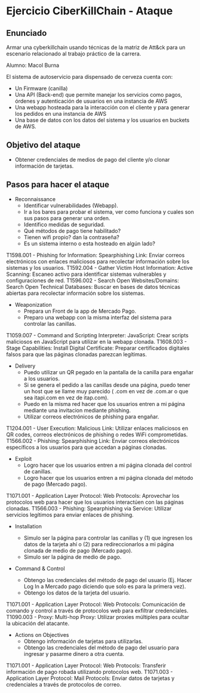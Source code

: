 # Ejercicio CiberKillChain - Ataque

## Enunciado

Armar una cyberkillchain usando técnicas de la matriz de Att&ck para un escenario relacionado al trabajo práctico de la carrera.

Alumno: Macol Burna

El sistema de autoservicio para dispensado de cerveza cuenta con:
 * Un Firmware (canilla)
 * Una API (Back-end) que permite manejar los servicios como pagos, órdenes y autenticación de usuarios en una instancia de AWS
 * Una webapp hosteada para la interacción con el cliente y para generar los pedidos en una instancia de AWS
 * Una base de datos con los datos del sistema y los usuarios en buckets de AWS.

## Objetivo del ataque

 * Obtener credenciales de medios de pago del cliente y/o clonar información de tarjetas.
       
## Pasos para hacer el ataque

* Reconnaissance
  - Identificar vulnerabilidades (Webapp).
  - Ir a los bares para probar el sistema, ver como funciona y cuales son sus pasos para generar una orden.
  - Identifico medidas de seguridad.
  - Qué métodos de pago tiene habilitado?
  - Tienen wifi propio? dan la contraseña?
  - Es un sistema interno o esta hosteado en algún lado?
 
T1598.001 - Phishing for Information: Spearphishing Link: Enviar correos electrónicos con enlaces maliciosos para recolectar información sobre los sistemas y los usuarios.
T1592.004 - Gather Victim Host Information: Active Scanning: Escaneo activo para identificar sistemas vulnerables y configuraciones de red.
T1596.002 - Search Open Websites/Domains: Search Open Technical Databases: Buscar en bases de datos técnicas abiertas para recolectar información sobre los sistemas.

* Weaponization
  - Prepara un Front de la app de Mercado Pago.
  - Preparo una webapp con la misma interfaz del sistema para controlar las canillas.
 
T1059.007 - Command and Scripting Interpreter: JavaScript: Crear scripts maliciosos en JavaScript para utilizar en la webapp clonada.
T1608.003 - Stage Capabilities: Install Digital Certificate: Preparar certificados digitales falsos para que las páginas clonadas parezcan legítimas.

* Delivery
  - Puedo utilizar un QR pegado en la pantalla de la canilla para engañar a los usuarios.
  - Si se genera el pedido a las canillas desde una página, puedo tener un host que se llame muy parecido ( .com en vez de .com.ar o que sea itapi.com en vez de itap.com).
  - Puedo en la misma red hacer que los usuarios entren a mi página mediante una invitacion mediante phishing.
  - Utilizar correos electrónicos de phishing para engañar.
 
T1204.001 - User Execution: Malicious Link: Utilizar enlaces maliciosos en QR codes, correos electrónicos de phishing o redes WiFi comprometidas.
T1566.002 - Phishing: Spearphishing Link: Enviar correos electrónicos específicos a los usuarios para que accedan a páginas clonadas.

* Exploit
  - Logro hacer que los usuarios entren a mi página clonada del control de canillas.
  - Logro hacer que los usuarios entren a mi página clonada del método de pago (Mercado pago).
 
T1071.001 - Application Layer Protocol: Web Protocols: Aprovechar los protocolos web para hacer que los usuarios interactúen con las páginas clonadas.
T1566.003 - Phishing: Spearphishing via Service: Utilizar servicios legítimos para enviar enlaces de phishing.

* Installation
  - Simulo ser la página para controlar las canillas y (1) que ingresen los datos de la tarjeta ahí o (2) para redireccionarlos a mi página clonada de medio de pago (Mercado pago).
  - Simulo ser la página de medio de pago.

* Command & Control
  - Obtengo las credenciales del método de pago del usuario (Ej. Hacer Log In a Mercado pago diciendo que solo es para la primera vez).
  - Obtengo los datos de la tarjeta del usuario.
 
T1071.001 - Application Layer Protocol: Web Protocols: Comunicación de comando y control a través de protocolos web para exfiltrar credenciales.
T1090.003 - Proxy: Multi-hop Proxy: Utilizar proxies múltiples para ocultar la ubicación del atacante.
  
* Actions on Objectives
  - Obtengo información de tarjetas para utilizarlas.
  - Obtengo las credenciales del método de pago del usuario para ingresar y pasarme dinero a otra cuenta.
 
T1071.001 - Application Layer Protocol: Web Protocols: Transferir información de pago robada utilizando protocolos web.
T1071.003 - Application Layer Protocol: Mail Protocols: Enviar datos de tarjetas y credenciales a través de protocolos de correo.

